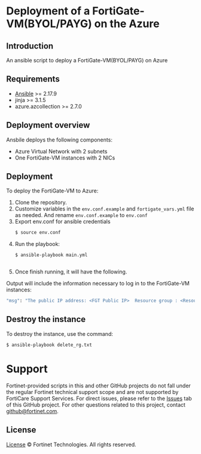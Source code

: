 # Deployment of a FortiGate-VM(BYOL/PAYG)  on the Azure
## Introduction
An ansible script to deploy a FortiGate-VM(BYOL/PAYG) on Azure

## Requirements
* [Ansible](https://docs.ansible.com/ansible/latest/getting_started/index.html) >= 2.17.9
* jinja >= 3.1.5
* azure.azcollection >= 2.7.0


## Deployment overview
Ansbile deploys the following components:
   - Azure Virtual Network with 2 subnets
   - One FortiGate-VM instances with 2 NICs

## Deployment
To deploy the FortiGate-VM to Azure:
1. Clone the repository.
2. Customize variables in the `env.conf.example` and `fortigate_vars.yml` file as needed. And rename `env.conf.example` to `env.conf`
3. Export env.conf for ansible credentials
   ```sh
   $ source env.conf
    ```
4. Run the playbook:
   ```sh
   $ ansible-playbook main.yml
    ```
   ```
5. Once finish running, it will have the following.

Output will include the information necessary to log in to the FortiGate-VM instances:
```sh
"msg": "The public IP address: <FGT Public IP>  Resource group : <Resource Group name> Username: <FGT Username> Password: <FGT Password> "
```

## Destroy the instance
To destroy the instance, use the command:
```sh
$ ansible-playbook delete_rg.txt 
```

# Support
Fortinet-provided scripts in this and other GitHub projects do not fall under the regular Fortinet technical support scope and are not supported by FortiCare Support Services.
For direct issues, please refer to the [Issues](https://github.com/fortinet/fortigate-ansible-deploy/issues) tab of this GitHub project.
For other questions related to this project, contact [github@fortinet.com](mailto:github@fortinet.com).

## License
[License](https://github.com/fortinet/fortigate-ansible-deploy/blob/master/LICENSE) © Fortinet Technologies. All rights reserved.

